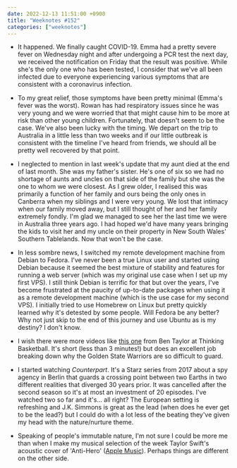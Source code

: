 ```yaml
---
date: 2022-12-13 11:51:00 +0900
title: "Weeknotes #152"
categories: ["weeknotes"]
---
```


- It happened. We finally caught COVID-19. Emma had a pretty severe fever on Wednesday night and after undergoing a PCR test the next day, we received the notification on Friday that the result was positive. While she's the only one who has been tested, I consider that we've all been infected due to everyone experiencing various symptoms that are consistent with a coronavirus infection.

- To my great relief, those symptoms have been pretty minimal (Emma's fever was the worst). Rowan has had respiratory issues since he was very young and we were worried that that might cause him to be more at risk than other young children. Fortunately, that doesn't seem to be the case. We've also been lucky with the timing. We depart on the trip to Australia in a little less than two weeks and if our little outbreak is consistent with the timeline I've heard from friends, we should all be pretty well recovered by that point.

- I neglected to mention in last week's update that my aunt died at the end of last month. She was my father's sister. He's one of six so we had no shortage of aunts and uncles on that side of the family but she was the one to whom we were closest. As I grew older, I realised this was primarily a function of her family and ours being the only ones in Canberra when my siblings and I were very young. We lost that intimacy when our family moved away, but I still thought of her and her family extremely fondly. I'm glad we managed to see her the last time we were in Australia three years ago. I had hoped we'd have many years bringing the kids to visit her and my uncle on their property in New South Wales' Southern Tablelands. Now that won't be the case.

- In less sombre news, I switched my remote development machine from Debian to Fedora. I've never been a true Linux user and started using Debian because it seemed the best mixture of stability and features for running a web server (which was my original use case when I set up my first VPS). I still think Debian is terrific for that but over the years, I've become frustrated at the paucity of up-to-date packages when using it as a remote development machine (which is the use case for my second VPS). I initially tried to use Homebrew on Linux but pretty quickly learned why it's detested by some people. Will Fedora be any better? Why not just skip to the end of this journey and use Ubuntu as is my destiny? I don't know.

- I wish there were more videos like [this one](https://youtu.be/M1SoxFCs9MA) from Ben Taylor at Thinking Basketball. It's short (less than 3 minutes!) but does an excellent job breaking down why the Golden State Warriors are so difficult to guard.

- I started watching _Counterpart_. It's a Starz series from 2017 about a spy agency in Berlin that guards a crossing point between two Earths in two different realities that diverged 30 years prior. It was cancelled after the second season so it's at most an investment of 20 episodes. I've watched two so far and it's... all right? The European setting is refreshing and J.K. Simmons is great as the lead (when does he ever get to be the lead?) but I could do with a lot less of the beating they've given my head with the nature/nurture theme.

- Speaking of people's immutable nature, I'm not sure I could be more me than when I make my musical selection of the week Taylor Swift's acoustic cover of 'Anti-Hero' ([Apple Music](https://music.apple.com/us/album/anti-hero-acoustic-version/1655024126?i=1655024145)). Perhaps things are different on the other side.
